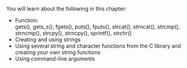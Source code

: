 You will learn about the following in this chapter:<br/>
* Function:<br/>
  gets(), gets_s(), fgets(), puts(), fputs(), strcat(), strncat(), strcmp(), strncmp(), strcpy(), strncpy(), sprintf(), strchr()
* Creating and using strings
* Using several string and character functions from the C library and creating your own string functions
* Using command-line arguments